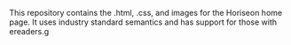 This repository contains the .html, .css, and images for the Horiseon home page. It uses industry standard semantics and has support for those with ereaders.g